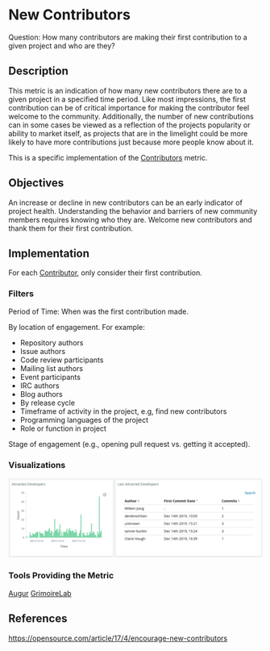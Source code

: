# New Contributors

Question:  How many contributors are making their first contribution to a given project and who are they?

## Description
This metric is an indication of how many new contributors there are to a given project in a specified time period. Like most impressions, the first contribution can be of critical importance for making the contributor feel welcome to the community. Additionally, the number of new contributions can in some cases be viewed as a reflection of the projects popularity or ability to market itself, as projects that are in the limelight could be more likely to have more contributions just because more people know about it.

This is a specific implementation of the [Contributors](https://chaoss.community/metric-contributors/) metric.


## Objectives
An increase or decline in new contributors can be an early indicator of project health. Understanding the behavior and barriers of new community members requires knowing who they are. Welcome new contributors and thank them for their first contribution.


## Implementation
For each [Contributor](https://chaoss.community/metric-contributors/), only consider their first contribution.


### Filters
Period of Time: When was the first contribution made.

By location of engagement. For example:
* Repository authors
* Issue authors
* Code review participants
* Mailing list authors
* Event participants
* IRC authors
* Blog authors
* By release cycle
* Timeframe of activity in the project, e.g, find new contributors
* Programming languages of the project
* Role or function in project

Stage of engagement (e.g., opening pull request vs. getting it accepted).


### Visualizations

![New Contributors Visualization from GrimoireLab](images/new_contributors.png)

### Tools Providing the Metric
[Augur](http://augur.osshealth.io/api_docs/#api-Evolution-New_Contributors_Repo_)
[GrimoireLab](https://chaoss.github.io/grimoirelab-sigils/panels/git-demographics/)


## References
https://opensource.com/article/17/4/encourage-new-contributors





